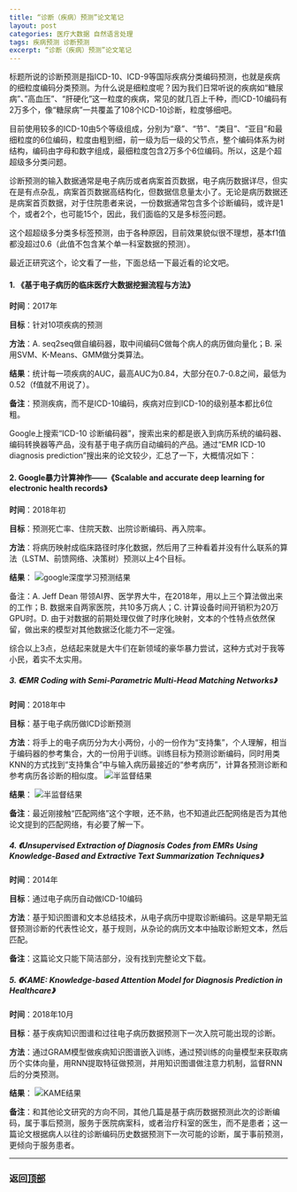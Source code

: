 ```yaml
---
title: “诊断（疾病）预测”论文笔记
layout: post
categories: 医疗大数据 自然语言处理
tags: 疾病预测 诊断预测
excerpt: “诊断（疾病）预测”论文笔记
---
```



  
  标题所说的诊断预测是指ICD-10、ICD-9等国际疾病分类编码预测，也就是疾病的细粒度编码分类预测。为什么说是细粒度呢？因为我们日常听说的疾病如“糖尿病”、”高血压”、“肝硬化”这一粒度的疾病，常见的就几百上千种，而ICD-10编码有2万多个，像“糖尿病”一共覆盖了108个ICD-10诊断，粒度够细吧。
  
  目前使用较多的ICD-10由5个等级组成，分别为“章”、“节”、“类目”、“亚目”和最细粒度的6位编码，粒度由粗到细，前一级为后一级的父节点，整个编码体系为树结构，编码由字母和数字组成，最细粒度包含2万多个6位编码。所以，这是个超超级多分类问题。
  
  诊断预测的输入数据通常是电子病历或者病案首页数据，电子病历数据详尽，但实在是有点杂乱，病案首页数据高结构化，但数据信息量太小了。无论是病历数据还是病案首页数据，对于住院患者来说，一份数据通常包含多个诊断编码，或许是1个，或者2个，也可能15个，因此，我们面临的又是多标签问题。
  
  这个超超级多分类多标签预测，由于各种原因，目前效果貌似很不理想，基本f1值都没超过0.6（此值不包含某个单一科室数据的预测）。
  
  最近正研究这个，论文看了一些，下面总结一下最近看的论文吧。

#### 1.	《基于电子病历的临床医疗大数据挖掘流程与方法》

  **时间**：2017年

  **目标**：针对10项疾病的预测

  **方法**：A.	seq2seq做自编码器，取中间编码C做每个病人的病历做向量化；B.	采用SVM、K-Means、GMM做分类算法。

  **结果**：统计每一项疾病的AUC，最高AUC为0.84，大部分在0.7-0.8之间，最低为0.52（f值就不用说了）。

  **备注**：预测疾病，而不是ICD-10编码，疾病对应到ICD-10的级别基本都比6位粗。


  Google上搜索“ICD-10 诊断编码器”，搜索出来的都是嵌入到病历系统的编码器、编码转换器等产品，没有基于电子病历自动编码的产品。通过“EMR ICD-10 diagnosis prediction”搜出来的论文较少，汇总了一下，大概情况如下：



#### 2.	Google暴力计算神作——《Scalable and accurate deep learning for electronic health records》

  **时间**：2018年初

  **目标**：预测死亡率、住院天数、出院诊断编码、再入院率。

  **方法**：将病历映射成临床路径时序化数据，然后用了三种看着并没有什么联系的算法（LSTM、前馈网络、决策树）预测以上4个目标。


  **结果**：
  ![google深度学习预测结果](https://cherryyin.github.io/assets/picture/2019-04-09_4.png)


  备注：A. Jeff Dean 带领AI界、医学界大牛，在2018年，用以上三个算法做出来的工作；B. 数据来自两家医院，共10多万病人；C.	计算设备时间开销积为20万GPU时。D.	由于对数据的前期处理仅做了时序化映射，文本的个性特点依然保留，做出来的模型对其他数据泛化能力不一定强。

  综合以上3点，总结起来就是大牛们在新领域的豪华暴力尝试，这种方式对于我等小民，着实不太实用。



##### 3.	《EMR Coding with Semi-Parametric Multi-Head Matching Networks》

  **时间**：2018年中

  **目标**：基于电子病历做ICD诊断预测

  **方法**：将手上的电子病历分为大小两份，小的一份作为“支持集”，个人理解，相当于编码器的参考集合，大的一份用于训练。训练目标为预测诊断编码，同时用类KNN的方式找到“支持集合”中与输入病历最接近的“参考病历”，计算各预测诊断和参考病历各诊断的相似度。
  ![半监督结果](https://cherryyin.github.io/assets/picture/2019-04-09_1.png)

  **结果**：
  ![半监督结果](https://cherryyin.github.io/assets/picture/2019-04-09_2.png)

  **备注**：最近刚接触“匹配网络”这个字眼，还不熟，也不知道此匹配网络是否为其他论文提到的匹配网络，有必要了解一下。



##### 4.	《Unsupervised Extraction of Diagnosis Codes from EMRs Using Knowledge-Based and Extractive Text Summarization Techniques》

  **时间**：2014年

  **目标**：通过电子病历自动做ICD-10编码

  **方法**：基于知识图谱和文本总结技术，从电子病历中提取诊断编码。这是早期无监督预测诊断的代表性论文，基于规则，从杂论的病历文本中抽取诊断短文本，然后匹配。

  **备注**：这篇论文只能下简洁部分，没有找到完整论文下载。



##### 5.	《KAME: Knowledge-based Attention Model for Diagnosis Prediction in Healthcare》

  **时间**：2018年10月

  **目标**：基于疾病知识图谱和过往电子病历数据预测下一次入院可能出现的诊断。

  **方法**：通过GRAM模型做疾病知识图谱嵌入训练，通过预训练的向量模型来获取病历个实体向量，用RNN提取特征做预测，并用知识图谱做注意力机制，监督RNN后的分类预测。

  **结果**：
  ![KAME结果](https://cherryyin.github.io/assets/picture/2019-04-09_3.png)

  **备注**：和其他论文研究的方向不同，其他几篇是基于病历数据预测此次的诊断编码，属于事后预测，服务于医院病案科，或者治疗科室的医生，而不是患者；这一篇论文根据病人以往的诊断编码历史数据预测下一次可能的诊断，属于事前预测，更倾向于服务患者。

------

###  **返回[顶部](#home)**
